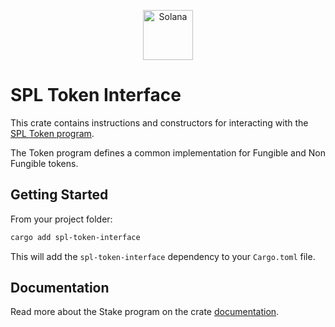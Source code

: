 <p align="center">
  <a href="https://solana.com">
    <img alt="Solana" src="https://github.com/user-attachments/assets/534af75d-6347-48dc-8943-129423b2ba63" height="80" />
  </a>
</p>

# SPL Token Interface

This crate contains instructions and constructors for interacting with the [SPL Token program](https://spl.solana.com/token).

The Token program defines a common implementation for Fungible and Non Fungible tokens.

## Getting Started

From your project folder:

```bash
cargo add spl-token-interface
```

This will add the `spl-token-interface` dependency to your `Cargo.toml` file.

## Documentation

Read more about the Stake program on the crate [documentation](https://docs.rs/spl-token-interface/latest/spl_token_interface/).